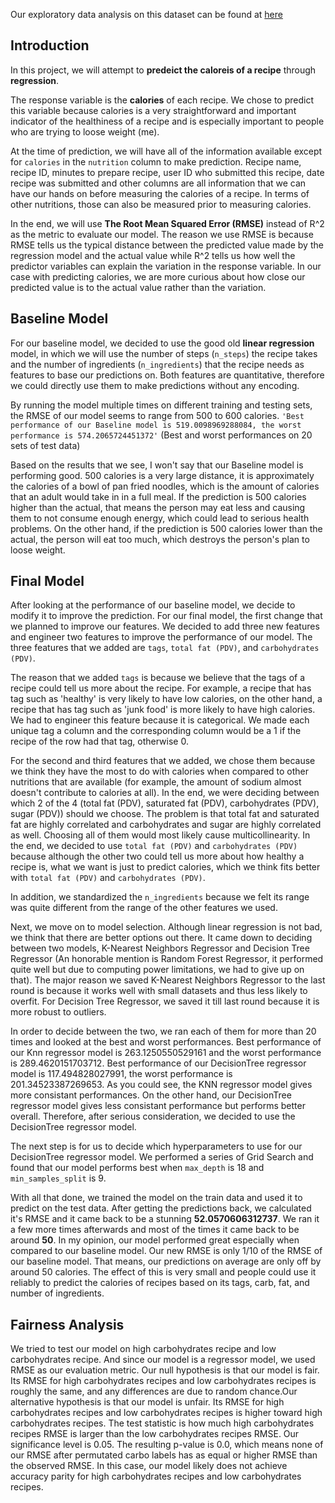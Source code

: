 <title> Predicting Calories Using Tags and Other Attributes</title>

Our exploratory data analysis on this dataset can be found at <a href="https://diling69.github.io/General_Study_on_Food_Recipe/">here</a>

## Introduction

In this project, we will attempt to **predeict the caloreis of a recipe** through **regression**. 

The response variable is the **calories** of each recipe. We chose to predict this variable because calories is a very straightforward and important indicator of the healthiness of a recipe and is especially important to people who are trying to loose weight (me). 

At the time of prediction, we will have all of the information available except for `calories` in the `nutrition` column to make prediction. Recipe name, recipe ID, minutes to prepare recipe, user ID who submitted this recipe, date recipe was submitted and other columns are all information that we can have our hands on before measuring the calories of a recipe. In terms of other nutritions, those can also be measured prior to measuring calories. 

In the end, we will use **The Root Mean Squared Error (RMSE)** instead of R^2 as the metric to evaluate our model. The reason we use RMSE is because RMSE tells us the typical distance between the predicted value made by the regression model and the actual value while R^2 tells us how well the predictor variables can explain the variation in the response variable. In our case with predicting calories, we are more curious about how close our predicted value is to the actual value rather than the variation. 


## Baseline Model

For our baseline model, we decided to use the good old **linear regression** model, in which we will use the number of steps (`n_steps`) the recipe takes and the number of ingredients (`n_ingredients`)  that the recipe needs as features to base our predictions on. Both features are quantitative, therefore we could directly use them to make predictions without any encoding. 

By running the model multiple times on different training and testing sets, the RMSE of our model seems to range from 500 to 600 calories. 
`'Best performance of our Baseline model is 519.0098969288084, the worst performance is 574.2065724451372'`
(Best and worst performances on 20 sets of test data)

Based on the results that we see, I won't say that our Baseline model is performing good. 500 calories is a very large distance, it is approximately the calories of a bowl of pan fried noodles, which is the amount of calories that an adult would take in in a full meal. If the prediction is 500 calories higher than the actual, that means the person may eat less and causing them to not consume enough energy, which could lead to serious health problems. On the other hand, if the prediction is 500 calories lower than the actual, the person will eat too much, which destroys the person's plan to loose weight.


## Final Model
After looking at the performance of our baseline model, we decide to modify it to improve the prediction. For our final model, the first change that we planned to improve our features. We decided to add three new features and engineer two features to improve the performance of our model. The three features that we added are `tags`, `total fat (PDV)`, and `carbohydrates (PDV)`. 

The reason that we added `tags` is because we believe that the tags of a recipe could tell us more about the recipe. For example, a recipe that has tag such as 'healthy' is very likely to have low calories, on the other hand, a recipe that has tag such as 'junk food' is more likely to have high calories. We had to engineer this feature because it is categorical. We made each unique tag a column and the corresponding column would be a 1 if the recipe of the row had that tag, otherwise 0.

For the second and third features that we added, we chose them because we think they have the most to do with calories when compared to other nutritions that are available (for example, the amount of sodium almost doesn't contribute to calories at all). In the end, we were deciding between which 2 of the 4 (total fat (PDV), saturated fat (PDV), carbohydrates (PDV), sugar (PDV)) should we choose. The problem is that total fat and saturated fat are highly correlated and carbohydrates and sugar are highly correlated as well. Choosing all of them would most likely cause multicollinearity. In the end, we decided to use `total fat (PDV)` and `carbohydrates (PDV)` because although the other two could tell us more about how healthy a recipe is, what we want is just to predict calories, which we think fits better with `total fat (PDV)` and `carbohydrates (PDV)`. 

In addition, we standardized the `n_ingredients` because we felt its range was quite different from the range of the other features we used. 

Next, we move on to model selection. Although linear regression is not bad, we think that there are better options out there. It came down to deciding between two models, K-Nearest Neighbors Regressor and Decision Tree Regressor (An honorable mention is Random Forest Regressor, it performed quite well but due to computing power limitations, we had to give up on that). The major reason we saved K-Nearest Neighbors Regressor to the last round is because it works well with small datasets and thus less likely to overfit. For Decision Tree Regressor, we saved it till last round because it is more robust to outliers. 

In order to decide between the two, we ran each of them for more than 20 times and looked at the best and worst performances. Best performance of our Knn regressor model is 263.1250550529161 and the worst performance is 289.4620151703712. Best performance of our DecisionTree regressor model is 117.494828027991, the worst performance is 201.34523387269653. As you could see, the KNN regressor model gives more consistant performances. On the other hand, our DecisionTree regressor model gives less consistant performance but performs better overall. Therefore, after serious consideration, we decided to use the DecisionTree regressor model. 

The next step is for us to decide which hyperparameters to use for our DecisionTree regressor model. We performed a series of Grid Search and found that our model performs best when `max_depth` is 18 and `min_samples_split` is 9. 

With all that done, we trained the model on the train data and used it to predict on the test data. After getting the predictions back, we calculated it's RMSE and it came back to be a stunning **52.0570606312737**. We ran it a few more times afterwards and most of the times it came back to be around **50**. In my opinion, our model performed great especially when compared to our baseline model. Our new RMSE is only 1/10 of the RMSE of our baseline model. That means, our predictions on average are only off by around 50 calories. The effect of this is very small and people could use it reliably to predict the calories of recipes based on its tags, carb, fat, and number of ingredients. 


## Fairness Analysis
We tried to test our model on high carbohydrates recipe and low carbohydrates recipe. And since our model is a regressor model, we used RMSE as our evaluation metric. Our null hypothesis is that our model is fair. Its RMSE for high carbohydrates recipes and low carbohydrates recipes is roughly the same, and any differences are due to random chance.Our alternative hypothesis is that our model is  unfair. Its RMSE for high carbohydrates recipes and low carbohydrates recipes is higher toward high carbohydrates recipes. The test statistic is how much high carbohydrates recipes RMSE is larger than the low carbohydrates recipes RMSE. Our significance level is 0.05. The resulting p-value is 0.0, which means none of our RMSE after permutated carbo labels has as equal or higher RMSE than the observed RMSE. In this case, our model likely does not achieve accuracy parity for high carbohydrates recipes and low carbohydrates recipes.
